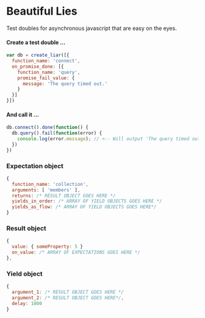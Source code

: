 Beautiful Lies
==============

Test doubles for asynchronous javascript that are easy on the eyes.

#### Create a test double ...
```javascript
var db = create_liar([{
  function_name: 'connect',
  on_promise_done: [{
    function_name: 'query',
    promise_fail_value: {
      message: 'The query timed out.'
    }
  }]
}])
```
#### And call it ...
```javascript
db.connect().done(function() {
  db.query().fail(function(error) {
    console.log(error.message); // <-- Will output 'The query timed out.'
  })
})
```

### Expectation object
```javascript
{
  function_name: 'collection',
  arguments: [ 'members' ],
  returns: /* RESULT OBJECT GOES HERE */
  yields_in_order: /* ARRAY OF YIELD OBJECTS GOES HERE */
  yields_as_flow: /* ARRAY OF YIELD OBJECTS GOES HERE*/
}
```

### Result object
```javascript
{
  value: { someProperty: 5 }
  on_value: /* ARRAY OF EXPECTATIONS GOES HERE */
},
```

### Yield object
```javascript
{
  argument_1: /* RESULT OBJECT GOES HERE */
  argument_2: /* RESULT OBJECT GOES HERE*/,
  delay: 1000
}
```










